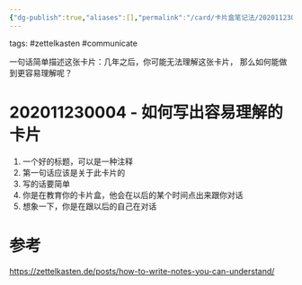 ```yaml
---
{"dg-publish":true,"aliases":[],"permalink":"/card/卡片盒笔记法/202011230004 - 如何写出容易理解的卡片/","dgPassFrontmatter":true,"noteIcon":"2"}
---
```


tags: #zettelkasten #communicate

一句话简单描述这张卡片：几年之后，你可能无法理解这张卡片，
那么如何能做到更容易理解呢？

# 202011230004 - 如何写出容易理解的卡片
1. 一个好的标题，可以是一种注释
2. 第一句话应该是关于此卡片的
3. 写的话要简单
4. 你是在教育你的卡片盒，他会在以后的某个时间点出来跟你对话
5. 想象一下，你是在跟以后的自己在对话


# 参考
https://zettelkasten.de/posts/how-to-write-notes-you-can-understand/